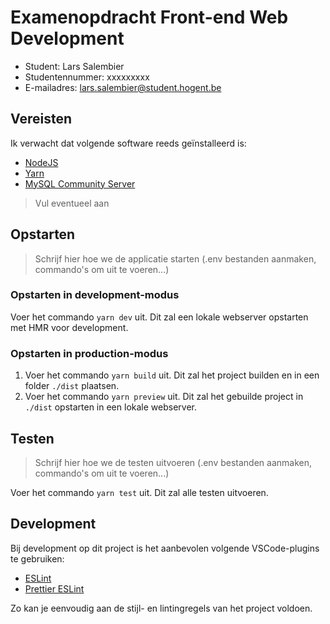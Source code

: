 # Examenopdracht Front-end Web Development

- Student: Lars Salembier
- Studentennummer: xxxxxxxxx
- E-mailadres: lars.salembier@student.hogent.be

## Vereisten

Ik verwacht dat volgende software reeds geïnstalleerd is:

- [NodeJS](https://nodejs.org)
- [Yarn](https://yarnpkg.com)
- [MySQL Community Server](https://dev.mysql.com/downloads/mysql/)

> Vul eventueel aan

## Opstarten

> Schrijf hier hoe we de applicatie starten (.env bestanden aanmaken, commando's om uit te voeren...)

### Opstarten in development-modus

Voer het commando `yarn dev` uit. Dit zal een lokale webserver opstarten met HMR voor development.

### Opstarten in production-modus

1. Voer het commando `yarn build` uit. Dit zal het project builden en in een folder `./dist`
   plaatsen.
2. Voer het commando `yarn preview` uit. Dit zal het gebuilde project in `./dist` opstarten in een
   lokale webserver.

## Testen

> Schrijf hier hoe we de testen uitvoeren (.env bestanden aanmaken, commando's om uit te voeren...)

Voer het commando `yarn test` uit. Dit zal alle testen uitvoeren.

## Development

Bij development op dit project is het aanbevolen volgende VSCode-plugins te gebruiken:

- [ESLint](https://marketplace.visualstudio.com/items?itemName=dbaeumer.vscode-eslint)
- [Prettier ESLint](https://marketplace.visualstudio.com/items?itemName=rvest.vs-code-prettier-eslint)

Zo kan je eenvoudig aan de stijl- en lintingregels van het project voldoen.
